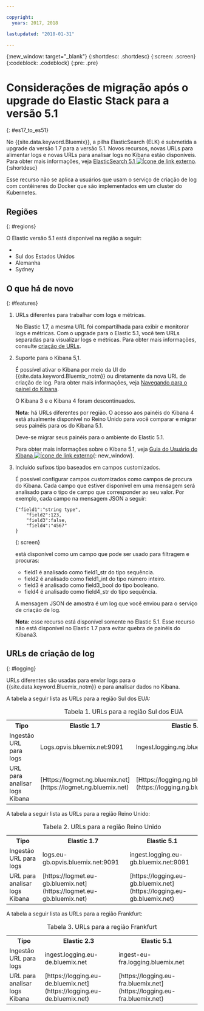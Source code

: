 ```yaml
---

copyright:
  years: 2017, 2018

lastupdated: "2018-01-31"

---
```


{:new_window: target="_blank"}
{:shortdesc: .shortdesc}
{:screen: .screen}
{:codeblock: .codeblock}
{:pre: .pre}

# Considerações de migração após o upgrade do Elastic Stack para a versão 5.1 
{: #es17_to_es51}

No {{site.data.keyword.Bluemix}}, a pilha ElasticSearch (ELK) é submetida a upgrade da versão 1.7 para a versão 5.1. Novos recursos, novas URLs para alimentar logs e novas URLs para analisar logs no Kibana estão disponíveis. Para obter mais informações, veja [ElasticSearch 5.1 ![Ícone de link externo](../../../icons/launch-glyph.svg "Ícone de link externo")](https://www.elastic.co/guide/en/elasticsearch/reference/5.1/index.html).
{:shortdesc}

Esse recurso não se aplica a usuários que usam o serviço de criação de log com contêineres do Docker que são implementados em um cluster do Kubernetes. 

## Regiões
{: #regions}

O Elastic versão 5.1 está disponível na região a seguir:

* 
* Sul dos Estados Unidos
* Alemanha
* Sydney


## O que há de novo
{: #features}

1. URLs diferentes para trabalhar com logs e métricas.

    No Elastic 1.7, a mesma URL foi compartilhada para exibir e monitorar logs e métricas. Com o upgrade para o Elastic 5.1, você tem URLs separadas para visualizar logs e métricas. Para obter mais informações, consulte [criação de URLs](#logging).
    
2. Suporte para o Kibana 5,1.

    É possível ativar o Kibana por meio da UI do {{site.data.keyword.Bluemix_notm}} ou diretamente da nova URL de criação de log. Para obter mais informações, veja [Navegando para o painel do Kibana](/docs/services/CloudLogAnalysis/kibana/launch.html#launch).
    
    O Kibana 3 e o Kibana 4 foram descontinuados.
	
	**Nota:** há URLs diferentes por região. O acesso aos painéis do Kibana 4 está atualmente disponível no Reino Unido para você comparar e migrar seus painéis para os do Kibana 5.1. 
    
    Deve-se migrar seus painéis para o ambiente do Elastic 5.1.
    
    Para obter mais informações sobre o Kibana 5.1, veja [Guia do Usuário do Kibana ![Ícone de link externo](../../../icons/launch-glyph.svg "Ícone de link externo")](https://www.elastic.co/guide/en/kibana/5.1/index.html){: new_window}.
    
3. Incluído sufixos tipo baseados em campos customizados.

    É possível configurar campos customizados como campos de procura do Kibana. Cada campo que estiver disponível em uma mensagem será analisado para o tipo de campo que corresponder ao seu valor. Por exemplo, cada campo na mensagem JSON a seguir: 

    ```
    {"field1":"string type",
        "field2":123,
        "field3":false,
        "field4":"4567"
    }
    ```
    {: screen}
    
    está disponível como um campo que pode ser usado para filtragem e procuras:

    * field1 é analisado como field1_str do tipo sequência.
    * field2 é analisado como field1_int do tipo número inteiro.
    * field3 é analisado como field3_bool do tipo booleano.
    * field4 é analisado como field4_str do tipo sequência.
    
    A mensagem JSON de amostra é um log que você enviou para o serviço de criação de log. 

    **Nota:** esse recurso está disponível somente no Elastic 5.1. Esse recurso não está disponível no Elastic 1.7 para evitar quebra de painéis do Kibana3.


## URLs de criação de log
{: #logging}

URLs diferentes são usadas para enviar logs para o {{site.data.keyword.Bluemix_notm}} e para analisar dados no Kibana.

A tabela a seguir lista as URLs para a região Sul dos EUA:

<table>
  <caption>Tabela 1. URLs para a região Sul dos EUA</caption>
    <tr>
      <th>Tipo</th>
      <th>Elastic 1.7 </th>
	    <th>Elastic 5.1 </th>
    </tr>
  <tr>
    <td>Ingestão URL para logs</td>
    <td>Logs.opvis.bluemix.net:9091</td>
  	<td>Ingest.logging.ng.bluemix.net:9091</td>
  </tr>
   <tr>
    <td>URL para analisar logs Kibana</td>
    <td>[Https://logmet.ng.bluemix.net](https://logmet.ng.bluemix.net)</td>
	  <td>[Https://logging.ng.bluemix.net](https://logging.ng.bluemix.net)</td>
  </tr>
</table>

A tabela a seguir lista as URLs para a região Reino Unido:

<table>
  <caption>Tabela 2. URLs para a região Reino Unido</caption>
  <tr>
     <th>Tipo</th>
      <th>Elastic 1.7 </th>
	    <th>Elastic 5.1 </th>
  </tr>
  <tr>
     <td>Ingestão URL para logs</td>
	   <td>logs.eu-gb.opvis.bluemix.net:9091</td>
	   <td>ingest.logging.eu-gb.bluemix.net:9091</td>
  </tr>
  <tr>
     <td>URL para analisar logs Kibana</td>
	 <td>[https://logmet.eu-gb.bluemix.net](https://logmet.eu-gb.bluemix.net)</td>
	 <td>[https://logging.eu-gb.bluemix.net](https://logging.eu-gb.bluemix.net)</td>
  </tr>
</table>

A tabela a seguir lista as URLs para a região Frankfurt:

<table>
  <caption>Tabela 3. URLs para a região Frankfurt</caption>
  <tr>
     <th>Tipo</th>
      <th>Elastic 2.3 </th>
	    <th>Elastic 5.1 </th>
  </tr>
  <tr>
     <td>Ingestão URL para logs</td>
	 <td>ingest.logging.eu-de.bluemix.net</td>
	 <td>ingest-eu-fra.logging.bluemix.net</td>
  </tr>
  <tr>
     <td>URL para analisar logs Kibana</td>
	 <td>[https://logging.eu-de.bluemix.net](https://logging.eu-de.bluemix.net)</td>
	 <td>[https://logging.eu-fra.bluemix.net](https://logging.eu-fra.bluemix.net)</td>
  </tr>
</table>



